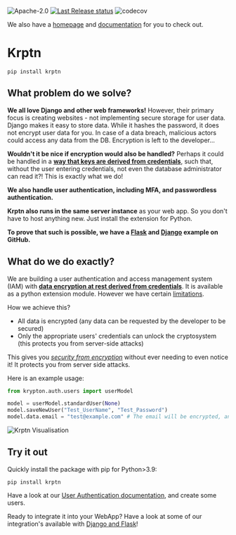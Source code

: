 ![Apache-2.0](https://img.shields.io/pypi/l/Krptn)
[![Last Release status](https://github.com/krptn/krypton/actions/workflows/release.yml/badge.svg?event=release)](https://github.com/krptn/krypton/actions/workflows/release.yml)
![codecov](https://codecov.io/gh/krptn/krypton/branch/master/graph/badge.svg?token=AQPVJXQLRP)

We also have a [homepage](https://www.krptn.dev/) and [documentation](https://docs.krptn.dev/index.html) for you to check out.

# Krptn

```shell
pip install krptn
```

## What problem do we solve?

**We all love Django and other web frameworks!** However, their primary focus is creating websites - not implementing secure storage for user data. Django makes it easy to store data. While it hashes the password, it does not encrypt user data for you. In case of a data breach, malicious actors could access any data from the DB. Encryption is left to the developer...

**Wouldn't it be nice if encryption would also be handled?** Perhaps it could be handled in a **[way that keys are derived from credentials](https://www.krptn.dev/news/security-model/)**, such that, without the user entering credentials, not even the database administrator can read it?! This is exactly what we do!

**We also handle user authentication, including MFA, and passwordless authentication.**

**Krptn also runs in the same server instance** as your web app. So you don't have to host anything new. Just install the extension for Python.

**To prove that such is possible, we have a [Flask](https://github.com/krptn/flaskExample) and [Django](https://github.com/krptn/djangoExample) example on GitHub.**

## What do we do exactly?

We are building a user authentication and access management system (IAM) with **[data encryption at rest derived from credentials](https://www.krptn.dev/news/security-model/)**. It is available as a python extension module. However we have certain [limitations](https://www.krptn.dev/news/limitations/).

How we achieve this?

- All data is encrypted (any data can be requested by the developer to be secured)
- Only the appropriate users' credentials can unlock the cryptosystem (this protects you from server-side attacks)

This gives you *[security from encryption](https://www.krptn.dev/news/security-model/)* without ever needing to even notice it! It protects you from server side attacks.

Here is an example usage:

```python
from krypton.auth.users import userModel

model = userModel.standardUser(None)
model.saveNewUser("Test_UserName", "Test_Password")
model.data.email = "test@example.com" # The email will be encrypted, and securely stored
```

![Krptn Visualisation](https://www.krptn.dev/krptnDiagram.webp)

## Try it out

Quickly install the package with pip for Python>3.9:

```shell
pip install krptn
```

Have a look at our [User Authentication documentation](https://docs.krptn.dev/README-USER-AUTH.html), and create some users.

Ready to integrate it into your WebApp? Have a look at some of our integration's available with [Django and Flask](https://docs.krptn.dev/README.html#integration-with-web-frameworks)!
